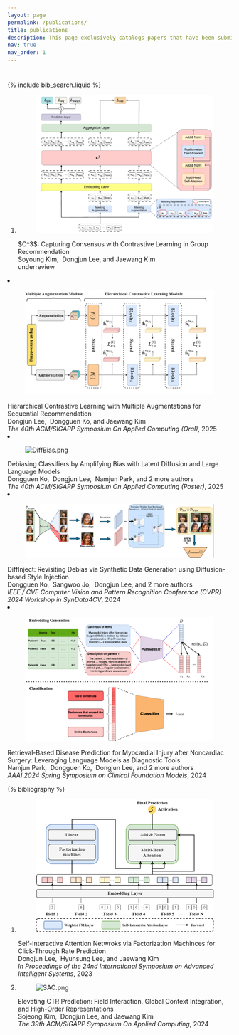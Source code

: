 ```yaml
---
layout: page
permalink: /publications/
title: publications
description: This page exclusively catalogs papers that have been submitted to or officially published in the proceedings of the International Conference.
nav: true
nav_order: 1
---
```

<!-- _pages/publications.md -->

<h1 class="post-title"><a href="/assets/pdf/portfolio.pdf" target="_blank" rel="noopener noreferrer" class="float-right"><i class="fas fa-file-pdf"></i></a></h1>
{% include bib_search.liquid %}
<div class="publications">
<ol class="bibliography">
<li>
  <div class="row">
  <div class="col-sm-2 preview">
    <figure> <picture> <source class="responsive-img-srcset" media="(max-width: 480px)" srcset="/assets/img/publication_preview/C_3-480.webp"> <source class="responsive-img-srcset" media="(max-width: 800px)" srcset="/assets/img/publication_preview/C_3-800.webp"> <source class="responsive-img-srcset" media="(max-width: 1400px)" srcset="/assets/img/publication_preview/C_3-1400.webp"> <img src="/assets/img/publication_preview/C_3.png" class="preview z-depth-1 rounded" width="auto" height="auto" alt="C_3.png" onerror="this.onerror=null; $('.responsive-img-srcset').remove();"> </picture></figure>
   </div>
   <div id="submission2" class="col-sm-8">
    <div class="title">$C^3$: Capturing Consensus with Contrastive Learning in Group Recommendation</div>
    <div class="author">Soyoung Kim, &nbsp;Dongjun Lee,&nbsp;and&nbsp;Jaewang Kim</div>
    </div>
    <div class="periodical">underreview</div>
    <div class="periodical"> </div>
   </div>
  </div>
 </li>
<li>
  <div class="row">
  <div class="col-sm-2 preview">
    <figure> <picture> <source class="responsive-img-srcset" media="(max-width: 480px)" srcset="/assets/img/publication_preview/HCLREC-480.webp"> <source class="responsive-img-srcset" media="(max-width: 800px)" srcset="/assets/img/publication_preview/HCLREC-800.webp"> <source class="responsive-img-srcset" media="(max-width: 1400px)" srcset="/assets/img/publication_preview/HCLREC-1400.webp"> <img src="/assets/img/publication_preview/HCLREC.png" class="preview z-depth-1 rounded" width="auto" height="auto" alt="HCLREC.png" onerror="this.onerror=null; $('.responsive-img-srcset').remove();"> </picture></figure>
   </div>
   <div id="submission2" class="col-sm-8">
    <div class="title">Hierarchical Contrastive Learning with Multiple Augmentations for Sequential Recommendation</div>
    <div class="author">Dongjun Lee, &nbsp;Dongguen Ko,&nbsp;and&nbsp;Jaewang Kim</div>
    <div class="periodical"><em>The 40th ACM/SIGAPP Symposium On Applied Computing (Oral)</em>, 2025 </div>
    <div class="periodical"> </div>
   </div>
  </div>
</li>
 <li>
  <div class="row">
  <div class="col-sm-2 preview">
    <figure> <picture> <source class="responsive-img-srcset" media="(max-width: 480px)" srcset="/assets/img/publication_preview/DiffBias-480.webp"> <source class="responsive-img-srcset" media="(max-width: 800px)" srcset="/assets/img/publication_preview/DiffBias-800.webp"> <source class="responsive-img-srcset" media="(max-width: 1400px)" srcset="/assets/img/publication_preview/DiffBias-1400.webp"> <img src="/assets/img/publication_preview/DiffBias.png" class="preview z-depth-1 rounded" width="auto" height="auto" alt="DiffBias.png" onerror="this.onerror=null; $('.responsive-img-srcset').remove();"> </picture></figure>
   </div>
   <div id="submission2" class="col-sm-8">
    <div class="title">Debiasing Classifiers by Amplifying Bias with Latent Diffusion and Large Language Models</div>
    <div class="author">Dongguen Ko, &nbsp;Dongjun Lee, &nbsp;Namjun Park, and 
     <span class="more-authors" title="click to view 2 more authors" onclick=" var element=$(this); element.attr('title', ''); var more_authors_text=element.text() == '2 more authors' ? 'Wonkyeong Shim, Jaekwang Kim' : '2 more authors'; var cursorPosition=0; var textAdder=setInterval(function(){ element.text(more_authors_text.substring(0, cursorPosition + 1)); if (++cursorPosition == more_authors_text.length){ clearInterval(textAdder); } }, '10'); ">2 more authors</span>
    </div>
    <div class="periodical"><em>The 40th ACM/SIGAPP Symposium On Applied Computing (Poster)</em>, 2025 </div>
    <div class="periodical"> </div>
   </div>
  </div>
 </li>
<li>
  <div class="row">
  <div class="col-sm-2 preview">
    <figure> <picture> <source class="responsive-img-srcset" media="(max-width: 480px)" srcset="/assets/img/publication_preview/cvprw-480.webp"> <source class="responsive-img-srcset" media="(max-width: 800px)" srcset="/assets/img/publication_preview/cvprw-800.webp"> <source class="responsive-img-srcset" media="(max-width: 1400px)" srcset="/assets/img/publication_preview/cvprw-1400.webp"> <img src="/assets/img/publication_preview/cvprw.png" class="preview z-depth-1 rounded" width="auto" height="auto" alt="cvprw.png" onerror="this.onerror=null; $('.responsive-img-srcset').remove();"> </picture></figure>
   </div>
   <div id="submission4" class="col-sm-8">
    <div class="title">DiffInject: Revisiting Debias via Synthetic Data Generation using Diffusion-based Style Injection</div>
    <div class="author">Dongguen Ko, &nbsp;Sangwoo Jo, &nbsp;Dongjun Lee, and 
     <span class="more-authors" title="click to view 2 more authors" onclick=" var element=$(this); element.attr('title', ''); var more_authors_text=element.text() == '2 more authors' ? 'Namjun Park, Jaekwang Kim' : '2 more authors'; var cursorPosition=0; var textAdder=setInterval(function(){ element.text(more_authors_text.substring(0, cursorPosition + 1)); if (++cursorPosition == more_authors_text.length){ clearInterval(textAdder); } }, '10'); ">2 more authors</span>
    </div>
    <div class="periodical"><em>IEEE / CVF Computer Vision and Pattern Recognition Conference (CVPR) 2024 Workshop in SynData4CV</em>, 2024</div>
    <div class="periodical"> </div>
   </div>
  </div>
</li>
<li>
  <div class="row">
  <div class="col-sm-2 preview">
    <figure> <picture> <source class="responsive-img-srcset" media="(max-width: 480px)" srcset="/assets/img/publication_preview/AAAI[SSS]-480.webp"> <source class="responsive-img-srcset" media="(max-width: 800px)" srcset="/assets/img/publication_preview/AAAI[SSS]-800.webp"> <source class="responsive-img-srcset" media="(max-width: 1400px)" srcset="/assets/img/publication_preview/AAAI[SSS]-1400.webp"> <img src="/assets/img/publication_preview/AAAI[SSS].png" class="preview z-depth-1 rounded" width="auto" height="auto" alt="AAAI[SSS].png" onerror="this.onerror=null; $('.responsive-img-srcset').remove();"> </picture></figure>
   </div>
   <div id="submission3" class="col-sm-8">
    <div class="title">Retrieval-Based Disease Prediction for Myocardial Injury after Noncardiac Surgery: Leveraging Language Models as Diagnostic Tools</div>
    <div class="author">Namjun Park, &nbsp;Dongguen Ko, &nbsp;Dongjun Lee, and 
     <span class="more-authors" title="click to view 2 more authors" onclick=" var element=$(this); element.attr('title', ''); var more_authors_text=element.text() == '2 more authors' ? 'San Kim, Jaekwang Kim' : '2 more authors'; var cursorPosition=0; var textAdder=setInterval(function(){ element.text(more_authors_text.substring(0, cursorPosition + 1)); if (++cursorPosition == more_authors_text.length){ clearInterval(textAdder); } }, '10'); ">2 more authors</span>
    </div>
    <div class="periodical"><em>AAAI 2024 Spring Symposium on Clinical Foundation Models</em>, 2024</div>
    <div class="periodical"> </div>
   </div>
  </div>
 </li>
 </ol>

{% bibliography %}

<!--{% bibliography -f {{ site.scholar.bibliography }} %} -->
<!-- submissions -->
<ol class="bibliography">

 <li>
  <div class="row">
   <div class="col-sm-2 preview">
    <figure> <picture> <source class="responsive-img-srcset" media="(max-width: 480px)" srcset="/assets/img/publication_preview/SIAN-480.webp"> <source class="responsive-img-srcset" media="(max-width: 800px)" srcset="/assets/img/publication_preview/SIAN-800.webp"> <source class="responsive-img-srcset" media="(max-width: 1400px)" srcset="/assets/img/publication_preview/SIAN-1400.webp"> <img src="/assets/img/publication_preview/SIAN.png" class="preview z-depth-1 rounded" width="auto" height="auto" alt="SIAN.png" onerror="this.onerror=null; $('.responsive-img-srcset').remove();"> </picture></figure>
   </div>
   <div id="submission1" class="col-sm-8">
    <div class="title">Self-Interactive Attention Netwroks via Factorization Machinces for Click-Through Rate Prediction</div>
    <div class="author">Dongjun Lee, &nbsp;Hyunsung Lee,&nbsp;and&nbsp;Jaewang Kim</div>
    <div class="periodical"><em>In Proceedings of the 24nd International Symposium on Advanced Intelligent Systems</em>, 2023 </div>
    <div class="periodical"> </div>
   </div>
  </div>
 </li>
 <li>
  <div class="row">
  <div class="col-sm-2 preview">
    <figure> <picture> <source class="responsive-img-srcset" media="(max-width: 480px)" srcset="/assets/img/publication_preview/SAC-480.webp"> <source class="responsive-img-srcset" media="(max-width: 800px)" srcset="/assets/img/publication_preview/SAC-800.webp"> <source class="responsive-img-srcset" media="(max-width: 1400px)" srcset="/assets/img/publication_preview/SAC-1400.webp"> <img src="/assets/img/publication_preview/SAC.png" class="preview z-depth-1 rounded" width="auto" height="auto" alt="SAC.png" onerror="this.onerror=null; $('.responsive-img-srcset').remove();"> </picture></figure>
   </div>
   <div id="submission2" class="col-sm-8">
    <div class="title">Elevating CTR Prediction: Field Interaction, Global Context Integration, and High-Order Representations</div>
    <div class="author">Sojeong Kim, &nbsp;Dongjun Lee,&nbsp;and&nbsp;Jaewang Kim</div>
    <div class="periodical"><em>The 39th ACM/SIGAPP Symposium On Applied Computing</em>, 2024 </div>
    <div class="periodical"> </div>
   </div>
  </div>
 </li>
</ol>

</div>